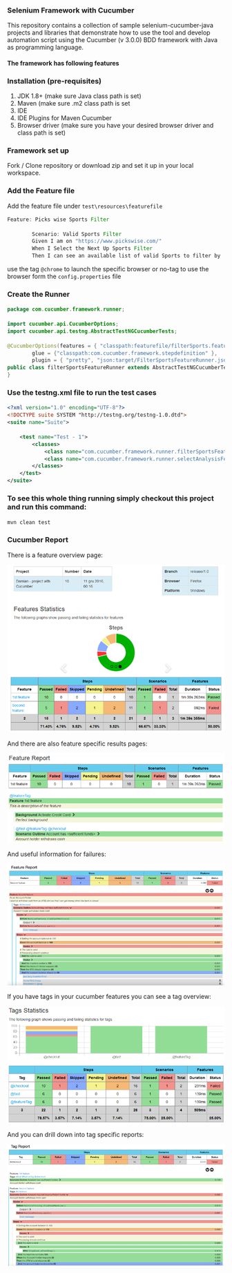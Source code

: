 ### Selenium Framework with Cucumber

This repository contains a collection of sample selenium-cucumber-java projects and libraries that demonstrate how to use the tool and develop automation script using the Cucumber (v 3.0.0) BDD framework with Java as programming language.

#### The framework has following features
### Installation (pre-requisites)
1. JDK 1.8+ (make sure Java class path is set)
2. Maven (make sure .m2 class path is set
3. IDE
4. IDE Plugins for
   Maven
   Cucumber
5. Browser driver (make sure you have your desired browser driver and class path is set)


### Framework set up
Fork / Clone repository or download zip and set it up in your local workspace.

### Add the Feature file 

Add the feature file under `test\resources\featurefile`

```java
Feature: Picks wise Sports Filter

        Scenario: Valid Sports Filter
        Given I am on "https://www.pickswise.com/"
        When I Select the Next Up Sports Filter
        Then I can see an available list of valid Sports to filter by
```

use the tag `@chrome` to launch the specific browser or no-tag to use the browser form the `config.properties` file

### Create the Runner

```java
package com.cucumber.framework.runner;

import cucumber.api.CucumberOptions;
import cucumber.api.testng.AbstractTestNGCucumberTests;

@CucumberOptions(features = { "classpath:featurefile/filterSports.feature" }, 
        glue = {"classpath:com.cucumber.framework.stepdefinition" },
        plugin = { "pretty", "json:target/FilterSportsFeatureRunner.json" })
public class filterSportsFeatureRunner extends AbstractTestNGCucumberTests {
}
``` 

### Use the testng.xml file to run the test cases

```xml
<?xml version="1.0" encoding="UTF-8"?>
<!DOCTYPE suite SYSTEM "http://testng.org/testng-1.0.dtd">
<suite name="Suite">

    <test name="Test - 1">
        <classes>
            <class name="com.cucumber.framework.runner.filterSportsFeatureRunner" />
            <class name="com.cucumber.framework.runner.selectAnalysisFeatureRunner" />
        </classes>
    </test>
</suite>
```

### To see this whole thing running simply checkout this project and run this command:

`mvn clean test`

### Cucumber Report

There is a feature overview page:

![feature overview page](https://github.com/damianszczepanik/cucumber-reporting/raw/master/.README/feature-overview.png)

And there are also feature specific results pages:

![feature specific page passing](https://github.com/damianszczepanik/cucumber-reporting/raw/master/.README/feature-passed.png)

And useful information for failures:

![feature specific page passing](https://github.com/damianszczepanik/cucumber-reporting/raw/master/.README/feature-failed.png)

If you have tags in your cucumber features you can see a tag overview:

![Tag overview](https://github.com/damianszczepanik/cucumber-reporting/raw/master/.README/tag-overview.png)

And you can drill down into tag specific reports:

![Tag report](https://github.com/damianszczepanik/cucumber-reporting/raw/master/.README/tag-report.png)


